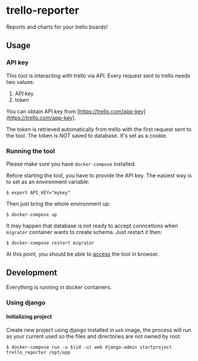 # trello-reporter

Reports and charts for your trello boards!


## Usage

### API key

This tool is interacting with trello via API. Every request sent to trello needs two values:

 1. API key
 2. token

You can obtain API key from [https://trello.com/app-key](https://trello.com/app-key).

The token is retrieved automatically from trello with the first request sent to the tool. The token is *NOT* saved to database. It's set as a cookie.


### Running the tool

Please make sure you have `docker-compose` installed.

Before starting the tool, you have to provide the API key. The easiest way is to set as an environment variable:

```
$ export API_KEY="mykey"
```

Then just bring the whole environment up:

```
$ docker-compose up
```

It may happen that database is not ready to accept conncetions when `migrator` container wants to create schema. Just restart it then:

```
$ docker-compose restart migrator
```

At this point, you should be able to [access](http://localhost:8000/) the tool in browser.


## Development

Everything is running in docker containers.


### Using django


#### Initializing project

Create new project using django installed in `web` image, the process will run
as your current used so the files and directories are not owned by root:

```
$ docker-compose run -u $(id -u) web django-admin startproject trello_reporter /opt/app
```
